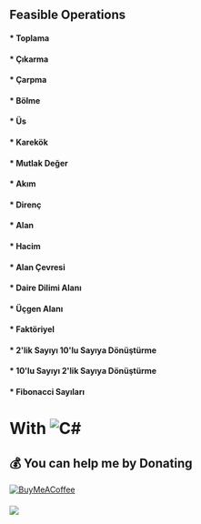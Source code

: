## Feasible Operations
#### * Toplama
#### * Çıkarma
#### * Çarpma
#### * Bölme
#### * Üs 
#### * Karekök 
#### * Mutlak Değer 
#### * Akım 
#### * Direnç
#### * Alan
#### * Hacim
#### * Alan Çevresi
#### * Daire Dilimi Alanı
#### * Üçgen Alanı
#### * Faktöriyel
#### * 2'lik Sayıyı 10'lu Sayıya Dönüştürme
#### * 10'lu Sayıyı 2'lik Sayıya Dönüştürme
#### * Fibonacci Sayıları


# With ![C#](https://img.shields.io/badge/c%23-%23239120.svg?style=for-the-badge&logo=c-sharp&logoColor=white)

  ## 💰 You can help me by Donating
  [![BuyMeACoffee](https://img.shields.io/badge/Buy%20Me%20a%20Coffee-ffdd00?style=for-the-badge&logo=buy-me-a-coffee&logoColor=black)](https://www.buymeacoffee.com/omicr0n) 

  ####
[![](https://visitcount.itsvg.in/api?id=omicr0nn&icon=3&color=0)](https://visitcount.itsvg.in)
